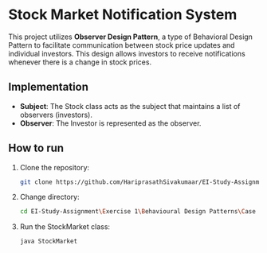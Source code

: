 # Stock Market Notification System

This project utilizes **Observer Design Pattern**, a type of Behavioral Design Pattern to facilitate communication between stock price updates and individual investors. This design allows investors to receive notifications whenever there is a change in stock prices.

## Implementation

- **Subject**: The Stock class acts as the subject that maintains a list of observers (investors).
- **Observer**: The Investor is represented as the observer.

## How to run

1. Clone the repository:
   ```bash
   git clone https://github.com/HariprasathSivakumaar/EI-Study-Assignment.git
   ```
2. Change directory:
   ```bash
   cd EI-Study-Assignment\Exercise 1\Behavioural Design Patterns\Case 1
   ```
3. Run the StockMarket class:
   ```bash
   java StockMarket
   ```
